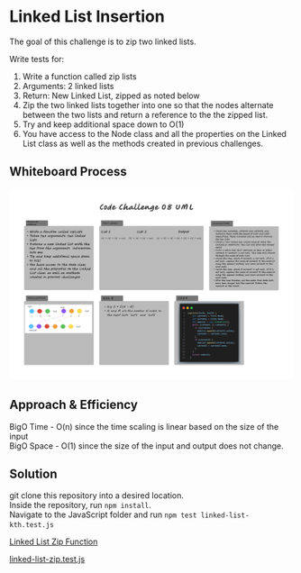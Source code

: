 # Linked List Insertion

The goal of this challenge is to zip two linked lists.

Write tests for:

1. Write a function called zip lists
2. Arguments: 2 linked lists
3. Return: New Linked List, zipped as noted below
4. Zip the two linked lists together into one so that the nodes alternate between the two lists and return a reference to the the zipped list.
5. Try and keep additional space down to O(1)
6. You have access to the Node class and all the properties on the Linked List class as well as the methods created in previous challenges.

## Whiteboard Process

![LinkedList-zip Whiteboard](../../../assets/linked-list-zip_challenge08.png)

## Approach & Efficiency

BigO Time - O(n) since the time scaling is linear based on the size of the input\
BigO Space - O(1) since the size of the input and output does not change.

## Solution

git clone this repository into a desired location.\
Inside the repository, run `npm install`.\
Navigate to the JavaScript folder and run `npm test linked-list-kth.test.js`

[Linked List Zip Function](/javascript/linked-list/index.js)

[linked-list-zip.test.js](./__test__/linked-list-zip.test.js)
